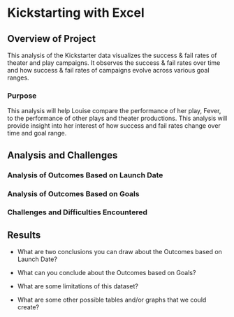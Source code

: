 # Kickstarting with Excel

## Overview of Project

This analysis of the Kickstarter data visualizes the success & fail rates of theater and play campaigns. It observes the success & fail rates over time and how success & fail rates of campaigns evolve across various goal ranges.

### Purpose

This analysis will help Louise compare the performance of her play, Fever, to the performance of other plays and theater productions. This analysis will provide insight into her interest of how success and fail rates change over time and goal range. 

## Analysis and Challenges

### Analysis of Outcomes Based on Launch Date

### Analysis of Outcomes Based on Goals

### Challenges and Difficulties Encountered

## Results

- What are two conclusions you can draw about the Outcomes based on Launch Date?

- What can you conclude about the Outcomes based on Goals?

- What are some limitations of this dataset?

- What are some other possible tables and/or graphs that we could create?
